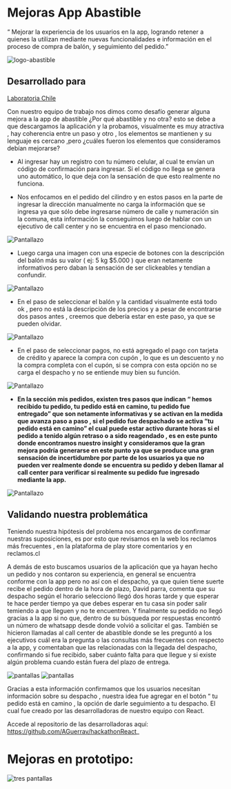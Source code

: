 # Mejoras App Abastible

“ Mejorar la experiencia de los usuarios en la app, logrando retener a quienes la utilizan mediante nuevas funcionalidades e información en el proceso de compra de balón, y seguimiento del pedido.”

![logo-abastible](https://user-images.githubusercontent.com/32286410/37991557-e5664348-31df-11e8-8978-185b5f6896eb.jpg)

## Desarrollado para
[Laboratoria Chile](https://marvelapp.com/85ge7i7/screen/40137366)


Con nuestro equipo de trabajo nos dimos como desafío generar alguna mejora a la app de abastible ¿Por qué abastible y no otra? esto se debe a que descargamos la aplicación y la probamos, visualmente es muy atractiva , hay coherencia entre un paso y otro , los elementos se mantienen y su lenguaje es cercano ,pero ¿cuáles fueron los elementos que consideramos debían mejorarse? 

- Al ingresar hay un registro con tu número celular, al cual te envían un código de confirmación para ingresar. Si el código no llega se genera uno automático, lo que deja con la sensación de que esto realmente no funciona.

- Nos enfocamos en el pedido del cilindro y en estos pasos en la parte de ingresar la dirección manualmente no carga la información que se ingresa ya que sólo debe ingresarse número de calle y numeración sin la comuna, esta información la conseguimos luego de hablar con un ejecutivo de call center y no se encuentra en el paso mencionado.


![Pantallazo](assets/pantallazo-1.png)

- Luego carga una imagen con una especie de botones con la descripción del balón más su valor ( ej: 5 kg $5.000 ) que eran netamente informativos pero daban la sensación de ser clickeables y tendían a confundir.

![Pantallazo](assets/pantallazo-2.png)

- En el paso de seleccionar el balón y la cantidad visualmente está todo ok , pero no está la descripción de los precios y a pesar de encontrarse dos pasos antes , creemos que debería estar en este paso, ya que se pueden olvidar.

![Pantallazo](assets/balones.png)

- En el paso de seleccionar pagos, no está agregado el pago con tarjeta de crédito y aparece la compra con cupón , lo que es un descuento y no la compra completa con el cupón, si se compra con esta opción no se carga el despacho y no se entiende muy bien su función.

![Pantallazo](assets/pantallazo-3.jpeg)

- **En la sección mis pedidos, existen tres pasos que indican “ hemos recibido tu pedido, tu pedido está en camino, tu pedido fue entregado” que son netamente informativas y se activan en la medida que avanza paso a paso , si el pedido fue despachado se activa “tu pedido está en camino” el cual puede estar activo durante horas si el pedido a tenido algún retraso o a sido reagendado , es en este punto donde encontramos nuestro insight y consideramos que la gran mejora podría generarse en este punto ya que se produce una gran sensación de incertidumbre por parte de los usuarios ya que no pueden ver realmente donde se encuentra su pedido y deben llamar al call center para verificar si realmente su pedido fue ingresado mediante la app.**

![Pantallazo](assets/pantallazo-4.png)

## Validando nuestra problemática

Teniendo nuestra hipótesis del problema nos encargamos de confirmar nuestras suposiciones, es por esto que revisamos en la web los reclamos más frecuentes , en la plataforma de play store comentarios y en reclamos.cl

A demás de esto buscamos usuarios de la aplicación que ya hayan hecho un pedido
y nos contaron su experiencia, en general se encuentra conforme con la app pero no así con el despacho, ya que quien tiene suerte recibe el pedido dentro de la hora de plazo, David parra, comenta que su despacho según el horario seleccionó llegó dos horas tarde y que esperar te hace perder tiempo ya que debes esperar en tu casa sin poder salir temiendo a que lleguen y no te encuentren. Y finalmente su pedido no llegó gracias a la app si no que, dentro de su búsqueda por respuestas encontró un número de whatsapp desde donde volvió a solicitar el gas.
También se hicieron llamadas al call center de abastible donde se les preguntó a los ejecutivos cuál era la pregunta o las consultas más frecuentes con respecto a  la app, y comentaban que las relacionadas con la llegada del despacho, confirmando si fue recibido, saber cuánto falta para que llegue y si existe algún problema  cuando están fuera del plazo de entrega.

![pantallas](assets/reclamo1.jpg)
![pantallas](assets/reclamo2.jpg)

Gracias a esta información confirmamos que los usuarios necesitan información sobre su despacho , nuestra idea fue agregar en el botón  “ tu pedido está en camino , la opción de darle seguimiento a tu despacho. El cual fue creado por las desarrolladoras de nuestro equipo con React.

Accede al repositorio de las desarrolladoras aquí: https://github.com/AGuerrav/hackathonReact_ 

# Mejoras en prototipo:

![tres pantallas](assets/sofi.jpg)





